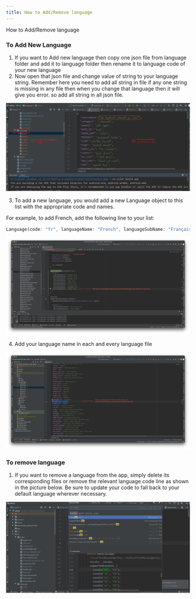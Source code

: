 ```yaml
---
title: How to Add/Remove language
---
```

How to Add/Remove language
### To Add New Language

1. If you want to Add new language then copy one json file from language folder and add it to language folder then rename it to language code of your new language
2. Now open that json file and change value of string to your language string. Remember here you need to add all string in file if any one string is missing in any file then when you change that language then it will give you error. so add all string in all json file.

![eShop](/img/lan2.png)

3. To add a new language, you would add a new Language object to this list with the appropriate code and names.

For example, to add French, add the following line to your list:
```dart
Language(code: "fr", languageName: "French", languageSubName: "Français"),
```

![eShop](/img/lang2.png)

4. Add your language name in each and every language file

![eShop](/img/lang5.png)

### To remove language

1. If you want to remove a language from the app, simply delete its corresponding files or remove the relevant language code line as shown in the picture below. Be sure to update your code to fall back to your default language wherever necessary.

![eShop](/img/lang1.png) 
